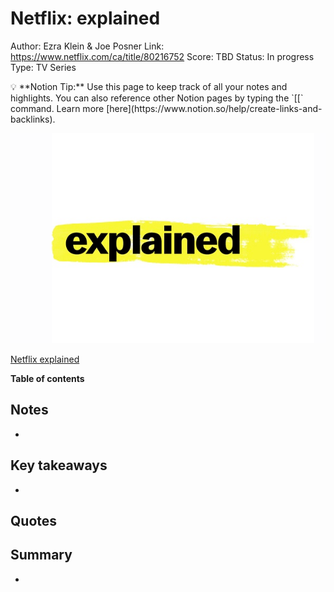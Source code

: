 # Netflix: explained

Author: Ezra Klein & Joe Posner
Link: https://www.netflix.com/ca/title/80216752
Score: TBD
Status: In progress
Type: TV Series

<aside>
💡 **Notion Tip:** Use this page to keep track of all your notes and highlights. You can also reference other Notion pages by typing the `[[` command. Learn more [here](https://www.notion.so/help/create-links-and-backlinks).

</aside>

![[Netflix explained](https://www.netflix.com/ca/title/80216752)](Netflix%20explained%209005a3a414af4d0696a6bd678e75749f/explained.png)

[Netflix explained](https://www.netflix.com/ca/title/80216752)

**Table of contents**

## Notes

- 

## Key takeaways

- 

## Quotes

> 
> 

## Summary

-